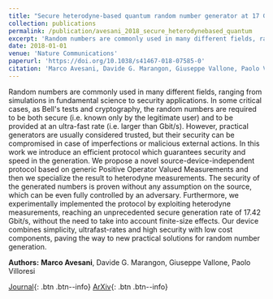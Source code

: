```yaml
---
title: "Secure heterodyne-based quantum random number generator at 17 Gbps"
collection: publications
permalink: /publication/avesani_2018_secure_heterodynebased_quantum
excerpt: 'Random numbers are commonly used in many different fields, ranging from simulations in fundamental science to security applications. In some critical cases, as Bell's tests and cryptography, the rando...' if len(self.abstract) > 200 else self.abstract
date: 2018-01-01
venue: 'Nature Communications'
paperurl: 'https://doi.org/10.1038/s41467-018-07585-0'
citation: 'Marco Avesani, Davide G. Marangon, Giuseppe Vallone, Paolo Villoresi, "Secure heterodyne-based quantum random number generator at 17 Gbps", Nature Communications, vol. 9, pp. 9, (2018).'
---
```


Random numbers are commonly used in many different fields, ranging from simulations in fundamental science to security applications. In some critical cases, as Bell's tests and cryptography, the random numbers are required to be both secure (i.e. known only by the legitimate user) and to be provided at an ultra-fast rate (i.e. larger than Gbit/s). However, practical generators are usually considered trusted, but their security can be compromised in case of imperfections or malicious external actions. In this work we introduce an efficient protocol which guarantees security and speed in the generation. We propose a novel source-device-independent protocol based on generic Positive Operator Valued Measurements and then we specialize the result to heterodyne measurements. The security of the generated numbers is proven without any assumption on the source, which can be even fully controlled by an adversary. Furthermore, we experimentally implemented the protocol by exploiting heterodyne measurements, reaching an unprecedented secure generation rate of 17.42 Gbit/s, without the need to take into account finite-size effects. Our device combines simplicity, ultrafast-rates and high security with low cost components, paving the way to new practical solutions for random number generation.

**Authors:** **Marco Avesani**, Davide G. Marangon, Giuseppe Vallone, Paolo Villoresi


[Journal](https://doi.org/10.1038/s41467-018-07585-0){: .btn .btn--info} [ArXiv](https://arxiv.org/abs/1801.04139){: .btn .btn--info}
